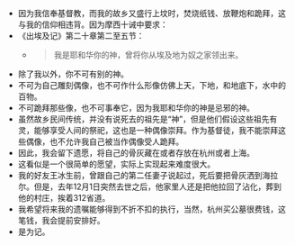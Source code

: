 - 因为我信奉基督教，而我的故乡又盛行上坟时，焚烧纸钱、放鞭炮和跪拜，这与我的信仰相违背。因为摩西十诫中要求：
- 《出埃及记》第二十章第二至五节：
    - > 我是耶和华你的神，曾将你从埃及地为奴之家领出来。
- 除了我以外，你不可有别的神。
- 不可为自己雕刻偶像，也不可作什么形像仿佛上天，下地，和地底下，水中的百物。
- 不可跪拜那些像，也不可事奉它，因为我耶和华你的神是忌邪的神。
- 虽然故乡民间传统，并没有说死去的祖先是“神”，但是他们假设这些祖先有灵，能够享受人间的祭祀，这也是一种偶像崇拜。作为基督徒，我不能崇拜这些偶像，也不允许我自己被当作偶像受人跪拜。
- 因此，我会留下遗愿，将自己的骨灰藏在或者存放在杭州或者上海。
- 这看似是一个很简单的愿望，实际上实现起来难度很大。
- 我的好友王冰生前，曾跟自己的第二任妻子说起过，死后要把骨灰洒到海拉尔。但是，去年12月1日突然去世之后，他家里人还是把他拉回了沾化，葬到他的村庄，挨着312省道。
- 我希望将来我的遗嘱能够得到不折不扣的执行，当然，杭州买公墓很费钱，这笔钱，我会提前安排好。
- 是为记。
